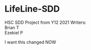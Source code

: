 # LifeLine-SDD
HSC SDD Project from Y12 2021
Writers:  
Brian  T  
Ezekiel P  

I want this changed NOW
